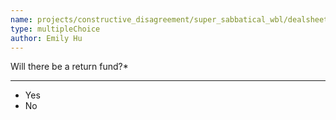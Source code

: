 ```yaml
---
name: projects/constructive_disagreement/super_sabbatical_wbl/dealsheet_return_fund.md
type: multipleChoice
author: Emily Hu
---
```


Will there be a return fund?\*

---

- Yes
- No
